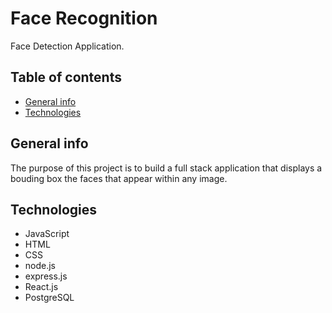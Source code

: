 # Face Recognition

Face Detection Application. 

## Table of contents
* [General info](#general-info)
* [Technologies](#technologies)

## General info

The purpose of this project is to build a full stack application that displays a bouding box the faces that appear within any image.

## Technologies

* JavaScript
* HTML
* CSS
* node.js
* express.js
* React.js
* PostgreSQL



